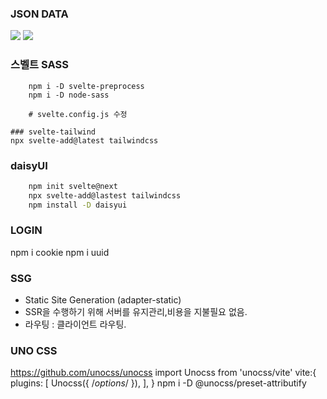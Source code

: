 ### JSON DATA

![](https://jsonplaceholder.typicode.com/)
![](https://www.npmjs.com/package/svelte-paginate)

### 스벨트 SASS

```shell
    npm i -D svelte-preprocess
    npm i -D node-sass

    # svelte.config.js 수정

### svelte-tailwind
npx svelte-add@latest tailwindcss
```

### daisyUI

[](https://daisyui.com/)

```sh
    npm init svelte@next 
    npx svelte-add@lastest tailwindcss
    npm install -D daisyui
```

### LOGIN

npm i cookie
npm i uuid

### SSG

- Static Site Generation (adapter-static)
- SSR을 수행하기 위해 서버를 유지관리,비용을 지불필요 없음.
- 라우팅 : 클라이언트 라우팅.

### UNO CSS

<https://github.com/unocss/unocss>
import Unocss from 'unocss/vite'
vite:{
     plugins: [
        Unocss({ /*options*/ }),
  ],
}
npm i -D @unocss/preset-attributify
